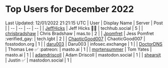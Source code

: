 # Top Users for December 2022
Last Updated: 12/01/2022 21:21:15 UTC
| User | Display Name | Server | Post |
| -- | -- | -- | -- |
| [JeffHicks](https://techhub.social/@JeffHicks) | Jeff Hicks 🐶🎼 | techhub.social | 5 |
| [chrisbradshaw](https://mas.to/@chrisbradshaw) | Chris Bradshaw | mas.to | 2 |
| [Jpomfret](https://tech.lgbt/@Jpomfret) | Jess Pomfret :verified_gay: | tech.lgbt | 2 |
| [ChaoticGood007](https://fosstodon.org/@ChaoticGood007) | ChaoticGood007 | fosstodon.org | 1 |
| [daru003](https://infosec.exchange/@daru003) | Daru003 | infosec.exchange | 1 |
| [DoctorDNS](https://masto.ai/@DoctorDNS) | Thomas Lee ✅ :patreon: | masto.ai | 1 |
| [mortensummer](https://masto.ai/@mortensummer) | Tom Yates | masto.ai | 1 |
| [adamdriscoll](https://mastodon.social/@adamdriscoll) | Adam Driscoll | mastodon.social | 1 |
| [shearsjt](https://mastodon.social/@shearsjt) | Justin ✅ | mastodon.social | 1 |

